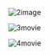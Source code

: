 ![2image](https://github.com/shreya26-bit/Movie_app/assets/122899199/5584e7ec-91c1-45ea-81e7-bdcd7aee26d8)


![3movie](https://github.com/shreya26-bit/Movie_app/assets/122899199/5c1402bb-cb86-4e15-9916-cb420e6bb09c)


![4movie](https://github.com/shreya26-bit/Movie_app/assets/122899199/560002dc-87e0-49dc-b71d-8d66fc7125d8)
